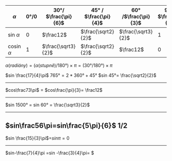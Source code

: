 | $\alpha$       | 0°/0 | 30°/ $\frac{\pi}{6}$ | 45° / $\frac{\pi}{4}$ | 60° /$\frac{\pi}{3}$ | 90° / $\frac{\pi}{2}$ |
| -------------- | ---- | ----------- | ------- | ----------- | ------------ |
| sin $\alpha$|0|$\frac12$|$\frac{\sqrt2}{2}$ |$\frac{\sqrt3}{2}$| 1 |
| cosin $\alpha$ |1|$\frac{\sqrt3}{2}$| $\frac{\sqrt2}{2}$|$\frac12$|0|
$α (radiány) = (α (stupně) / 180 °) × π = (30 ° / 180 °) × π$


$sin \frac{17}{4}\pi$
$765° = 2*360° + 45°$
$sin 45°= \frac{\sqrt2}{2}$

---

$cos\frac73\pi$ = $cos\frac{\pi}{3}= \frac12$

---

$sin 1500° = sin 60° = \frac{\sqrt3}{2}$

---

$sin\frac56\pi=sin\frac{5\pi}{6}$
$1/2$
---
$sin \frac{15}{3}\pi$=$sin \pi=0$

---
$sin-\frac{7}{4}\pi =sin -\frac{3}{4}\pi= $